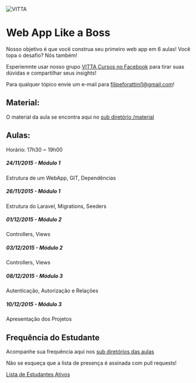 ![VITTA](https://fbcdn-sphotos-b-a.akamaihd.net/hphotos-ak-xpf1/v/t1.0-9/10409097_1273400802685225_6047145554454054238_n.jpg?oh=98d643ea3ea062849f87b5cf1afe21e2&oe=56D5A070&__gda__=1458486351_bb3658cd6449766ba99e88280fdfe9c1 "VITTA")

# Web App Like a Boss

Nosso objetivo é que você construa seu primeiro web app em 6 aulas! Você topa o desafio? Nós também!

Esperiemnte usar nosso grupo [VITTA Cursos no Facebook](https://www.facebook.com/groups/480387735467314/481360138703407/) para tirar suas dúvidas e compartilhar seus insights!

Para qualquer tópico envie um e-mail para [filipeforattini1@gmail.com](mailto:filipeforattini1@gmail.com)!

## Material:

O material da aula se encontra aqui no [sub diretório /material](https://github.com/vitta-health/vitta-cursos/tree/webapp-ufu-2015-2/material)

## Aulas:
Horário: 17h30 ~ 19h00

##### 24/11/2015 - Módulo 1
Estrutura de um WebApp, GIT, Dependências

##### 26/11/2015 - Módulo 1
Estrutura do Laravel, Migrations, Seeders

##### 01/12/2015 - Módulo 2
Controllers, Views

##### 03/12/2015 - Módulo 2
Controllers, Views

##### 08/12/2015 - Módulo 3
Autenticação, Autorização e Relações

##### 10/12/2015 - Módulo 3
Apresentação dos Projetos

## Frequência do Estudante

Acompanhe sua frequência aqui nos [sub diretórios das aulas](https://github.com/vitta-health/vitta-cursos/tree/webapp-ufu-2015-2/presenca)

Não se esqueça que a lista de presença é assinada com pull requests!

[Lista de Estudantes Ativos](https://github.com/vitta-health/vitta-cursos/network/members)
